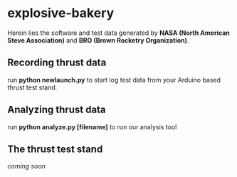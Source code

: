 # explosive-bakery
Herein lies the software and test data generated by **NASA (North American Steve Association)** and **BRO (Brown Rocketry Organization)**.

## Recording thrust data
run **python newlaunch.py** to start log test data from your Arduino based thrust test stand.

## Analyzing thrust data
run **python analyze.py [filename]** to run our analysis tool

## The thrust test stand
*coming soon*
